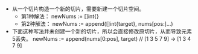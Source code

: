- 从一个切片构造一个新的切片，需要新建一个切片空间。
    - 第1种解法：
	    newNums := []int{}
    - 第2种解法：
	    newNums := append([]int{target}, nums[pos:]...)
- 下面这种写法并未创建一个新的切片，所以会直接修改原切片，从而导致元素5丢失。
	    newNums := append(nums[0:pos], target) // [1 3 5 7 9] -> [1 3 4 7 9]

